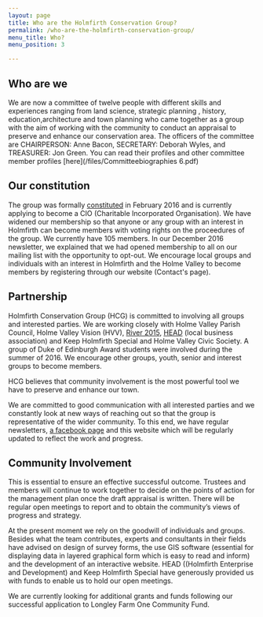 ```yaml
---
layout: page
title: Who are the Holmfirth Conservation Group?
permalink: /who-are-the-holmfirth-conservation-group/
menu_title: Who?
menu_position: 3

---
```


## Who are we

We are now a committee of twelve people with different skills and experiences ranging from land science, strategic planning , history, education,architecture and town planning who came together as a group with the aim of working with the community to conduct an appraisal to preserve and enhance our conservation area. The officers of the committee are CHAIRPERSON: Anne Bacon,  SECRETARY: Deborah Wyles,  and TREASURER: Jon Green. You can read their profiles and other committee member profiles [here](/files/Committeebiographies 6.pdf)

## Our constitution

The group was formally [constituted](/files/HCGconstitution.pdf) in February 2016 and is currently applying to become a CIO (Charitable Incorporated Organisation).  We have widened our membership so that anyone or any group with an interest in Holmfirth can become members with voting rights on the proceedures of the group. We currently have 105 members.  In our December 2016 newsletter, we explained that we had opened membership to all on our mailing list with the opportunity to opt-out.  We encourage local groups and individuals with an interest in Holmfirth and the Holme Valley to become members by registering through our website (Contact's page). 

## Partnership

Holmfirth Conservation Group (HCG) is committed to involving  all groups and interested parties.  We are working closely with Holme Valley Parish Council, Holme Valley Vision (HVV), [River 2015](http://river2015.org/rwp/), [HEAD](http://www.holmfirthhead.co.uk) (local business association) and Keep Holmfirth Special and Holme Valley Civic Society.  A group of Duke of Edinburgh Award students were involved during the summer of 2016.  We encourage other groups, youth, senior and interest groups to become members.

HCG believes that community involvement is the most powerful tool we have to preserve and enhance our town.

We are committed to good communication with all interested parties and we constantly look at new ways of reaching out so that the group is representative of the wider community.  To this end, we have regular newsletters, [a facebook page](https://www.facebook.com/holmfirthconservation) and this website which will be regularly updated to reflect the work and progress.

## Community Involvement

This is essential to ensure an effective successful outcome.  Trustees and members will continue to work together to decide on the points of action for the management plan once the draft appraisal is written.  There will be regular open meetings to report and to obtain the community’s views of progress and strategy.

At the present moment we rely on the goodwill of individuals and groups.  Besides what the team contributes, experts and consultants in their fields have advised on design of survey forms, the use GIS software (essential for displaying data in layered graphical form which is easy to read and inform) and the development of an interactive website. HEAD ((Holmfirth Enterprise and Development) and Keep Holmfirth Special have generously provided us with funds to enable us to hold our open meetings.

We are currently looking for additional grants and funds following our successful application to Longley Farm One Community Fund.  
